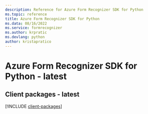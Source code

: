 ```yaml
---
description: Reference for Azure Form Recognizer SDK for Python
ms.topic: reference
title: Azure Form Recognizer SDK for Python
ms.data: 08/16/2022
ms.service: formrecognizer
ms.author: krpratic
ms.devlang: python
author: kristapratico
---
```

# Azure Form Recognizer SDK for Python - latest

## Client packages - latest
[!INCLUDE [client-packages](form-recognizer-client-index.md)]
